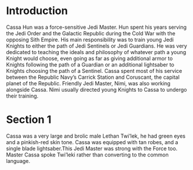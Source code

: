 # Introduction

Cassa Hun was a force-sensitive Jedi Master.
Hun spent his years serving the Jedi Order and the Galactic Republic during the Cold War with the opposing Sith Empire.
His main responsibility was to train young Jedi Knights to either the path of Jedi Sentinels or Jedi Guardians.
He was very dedicated to teaching the ideals and philosophy of whatever path a young Knight would choose, even going as far as giving additional armor to Knights following the path of a Guardian or an additional lightsaber to Knights choosing the path of a Sentinel.
Cassa spent most of his service between the Republic Navy’s Carrick Station and Coruscant, the capital planet of the Republic.
Friendly Jedi Master, Nimi, was also working alongside Cassa.
Nimi usually directed young Knights to Cassa to undergo their training.

# Section 1

Cassa was a very large and brolic male Lethan Twi’lek, he had green eyes and a pinkish-red skin tone.
Cassa was equipped with tan robes, and a single blade lightsaber.This Jedi Master was strong with the Force too.
Master Cassa spoke Twi’leki rather than converting to the common language.

